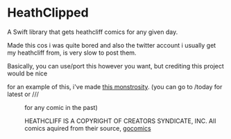 # HeathClipped

A Swift library that gets heathcliff comics for any given day.


Made this cos i was quite bored and also the twitter account i usually get my heathcliff from, is very slow to post them.


Basically, you can use/port this however you want, but crediting this project would be nice


for an example of this, i've made [this monstrosity](https://heathclipped.herokuapp.com). (you can go to /today for latest or /<yyyy>/<mm>/<dd> for any comic in the past)


HEATHCLIFF IS A COPYRIGHT OF CREATORS SYNDICATE, INC.
All comics aquired from their source, [gocomics](https://gocomics.com/heathcliff)
